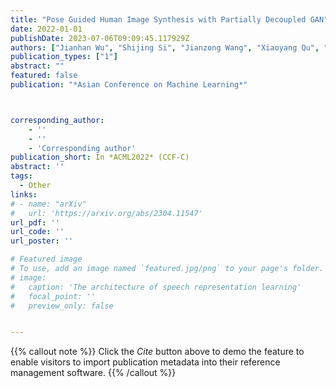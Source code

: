 ```yaml
---
title: "Pose Guided Human Image Synthesis with Partially Decoupled GAN"
date: 2022-01-01
publishDate: 2023-07-06T09:09:45.117929Z
authors: ["Jianhan Wu", "Shijing Si", "Jianzong Wang", "Xiaoyang Qu", "Xiao Jing"]
publication_types: ["1"]
abstract: ""
featured: false
publication: "*Asian Conference on Machine Learning*"



corresponding_author:
    - ''
    - ''
    - 'Corresponding author'
publication_short: In *ACML2022* (CCF-C)
abstract: ''
tags:
  - Other
links:
# - name: "arXiv"
#   url: 'https://arxiv.org/abs/2304.11547'
url_pdf: ''
url_code: ''
url_poster: ''

# Featured image
# To use, add an image named `featured.jpg/png` to your page's folder.
# image:
#   caption: 'The architecture of speech representation learning'
#   focal_point: ''
#   preview_only: false


---
```


{{% callout note %}}
Click the _Cite_ button above to demo the feature to enable visitors to import publication metadata into their reference management software.
{{% /callout %}}



